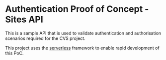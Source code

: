 # Authentication Proof of Concept - Sites API
This is a sample API that is used to validate authentication and authorisation scenarios required for the CVS project.

This project uses the [serverless](https://serverless.com/) framework to enable rapid development of this PoC.